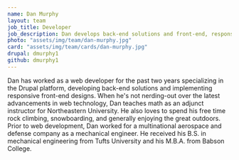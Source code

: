 ```yaml
---
name: Dan Murphy
layout: team
job_title: Developer
job_description: Dan develops back-end solutions and front-end, responsive designs for Savas clients.
photo: "assets/img/team/dan-murphy.jpg"
card: "assets/img/team/cards/dan-murphy.jpg"
drupal: dmurphy1
github: dmurphy1
---
```


Dan has worked as a web developer for the past two years specializing in the Drupal platform, developing back-end solutions and implementing responsive front-end designs. When he's not nerding-out over the latest advancements in web technology, Dan teaches math as an adjunct instructor for Northeastern University. He also loves to spend his free time rock climbing, snowboarding, and generally enjoying the great outdoors. Prior to web development, Dan worked for a multinational aerospace and defense company as a mechanical engineer. He received his B.S. in mechanical engineering from Tufts University and his M.B.A. from Babson College.
